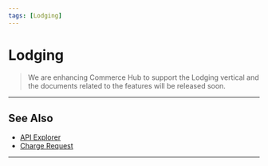 ```yaml
---
tags: [Lodging]
---
```


# Lodging

<!-- theme: danger -->
> We are enhancing Commerce Hub to support the Lodging vertical and the documents related to the features will be released soon.

---

## See Also

- [API Explorer](../api/?type=post&path=/payments/v1/accounts/verification)
- [Charge Request](path?=docs/Resources/API-Documents/Payments/Charges.md)

---
